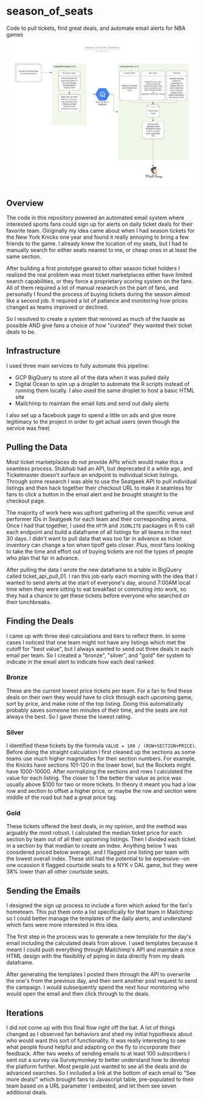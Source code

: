 # season_of_seats
Code to pull tickets, find great deals, and automate email alerts for NBA games
![Data Diagram](https://github.com/numberdunk/season_of_seats/blob/master/Season%20of%20Seats%20Dataflow.png?raw=true)

## Overview
The code in this repository powered an automated email system where interested sports fans could sign up for alerts on daily ticket deals for their favorite team.  Oiriginally my idea came about when I had season tickets for the New York Knicks one year and found it really annoying to bring a few friends to the game.  I already knew the location of my seats, but I had to manually search for either seats nearest to me, or cheap ones in at least the same section.

After building a first prototype geared to other season ticket holders I realized the real problem was most ticket marketplaces either have limited search capabilities, or they force a proprietary scoring system on the fans.  All of them required a lot of manual research on the part of fans, and personally I found the process of buying tickets during the season almost like a second job.  It required a lot of patience and monitoring how prices changed as teams improved or declined.

So I resolved to create a system that removed as much of the hassle as possible AND give fans a choice of how "curated" they wanted their ticket deals to be.

## Infrastructure
I used three main services to fully automate this pipeline:
* GCP BigQuery to store all of the data when it was pulled daily
* Digital Ocean to spin up a droplet to automate the R scripts instead of running them locally.  I also used the same droplet to host a basic HTML site
* Mailchimp to maintain the email lists and send out daily alerts

I also set up a facebook page to spend a little on ads and give more legitimacy to the project in order to get actual users (even though the service was free)

## Pulling the Data
Most ticket marketplaces do not provide APIs which would make this a seamless process.  Stubhub had an API, but deprecated it a while ago, and Ticketmaster doesn't surface an endpoint to individual ticket listings.  Through some research I was able to use the Seatgeek API to pull individual listings and then hack together their checkout URL to make it seamless for fans to click a button in the email alert and be brought straight to the checkout page.

The majority of work here was upfront gathering all the specific venue and performer IDs in Seatgeek for each team and their corresponding arena.  Once I had that together, I used the `HTTR` and `JSONLITE` packages in R to call each endpoint and build a dataframe of all listings for all teams in the next 30 days.  I didn't want to pull data that was too far in advance as ticket inventory can change a ton when tipoff gets closer.  Plus, most fans looking to take the time and effort out of buying tickets are not the types of people who plan that far in advance.

After pulling the data I wrote the new dataframe to a table in BigQuery called ticket_api_pull_01.  I ran this job early each morning with the idea that I wanted to send alerts at the start of everyone's day, around 7:00AM local time when they were sitting to eat breakfast or commuting into work, so they had a chance to get these tickets before everyone who searched on their lunchbreaks.

## Finding the Deals
I came up with three deal calculations and tiers to reflect them.  In some cases I noticed that one team might not have any listings which met the cutoff for "best value", but I always wanted to send out three deals in each email per team.  So I created a "bronze", "silver", and "gold" tier system to indicate in the email alert to indicate how each deal ranked.

### Bronze
These are the current lowest price tickets per team.  For a fan to find these deals on their own they would have to click through each upcoming game, sort by price, and make note of the top listing.  Doing this automatically probably saves someone ten minutes of their time, and the seats are not always the best.  So I gave these the lowest rating.

### Silver
I identified these tickets by the formula `VALUE = 100 / (ROW+SECTION+PRICE)`.  Before doing the straight calculation I first cleaned up the sections as some teams use much higher magnitudes for their section numbers.  For example, the Knicks have sections 101-120 in the lower bowl, but the Rockets might have 1000-10000.  After normalizing the sections and rows I calculated the value for each listing.  The closer to 1 the better the value as price was usually above $100 for two or more tickets.  In theory it meant you had a low row and section to offset a higher price, or maybe the row and section were middle of the road but had a great price tag.

### Gold
These tickets offered the best deals, in my opinion, and the method was arguably the most robust.  I calculated the median ticket price for each section by team out of all their upcoming listings.  Then I divided each ticket in a section by that median to create an index.  Anything below 1 was considered priced below average, and I flagged one listing per team with the lowest overall index.  These still had the potential to be expensive--on one ocassion it flagged courtside seats to a NYK v DAL game, but they were 38% lower than all other courtside seats.

## Sending the Emails
I designed the sign up process to include a form which asked for the fan's hometeam.  This put them onto a list specifically for that team in Mailchimp so I could better manage the templates of the daily alerts, and understand which fans were more interested in this idea.

The first step in the process was to generate a new template for the day's email including the calculated deals from above.  I used templates because it meant I could push everything through Mailchimp's API and maintain a nice HTML design with the flexibility of piping in data directly from my deals dataframe.

After generating the templates I posted them through the API to overwrite the one's from the previous day, and then sent another post request to send the campaign.  I would subsequently spend the next hour monitoring who would open the email and then click through to the deals.

## Iterations
I did not come up with this final flow right off the bat.  A lot of things changed as I observed fan behaviors and shed my initial hypothesis about who would want this sort of functionality.  It was really interesting to see what people found helpful and adapting on the fly to incorporate their feedback.  After two weeks of sending emails to at least 100 subscribers I sent out a survey via Surveymonkey to better understand how to develop the platform further.  Most people just wanted to see all the deals and do advanced searches.  So I included a link at the bottom of each email to "See more deals!" which brought fans to Javascript table, pre-populated to their team based on a URL parameter I embeded, and let them see seven additional deals.
